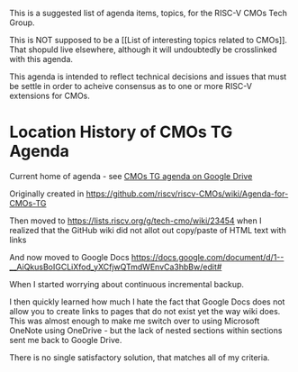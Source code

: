 This is a suggested list of agenda items, topics, for the RISC-V CMOs Tech Group.

This is NOT supposed to be a [[List of interesting topics related to CMOs]].  That shopuld live elsewhere, although it will undoubtedly be crosslinked with this agenda.

This agenda is intended to reflect technical decisions and issues that must be settle in order to acheive consensus as to one or more RISC-V extensions for CMOs.

# Location History of CMOs TG Agenda

Current home of agenda - see [CMOs TG agenda on Google Drive](https://docs.google.com/document/d/1--__AiQkusBoIGCLiXfod_yXCfjwQTmdWEnvCa3hbBw/edit#)

Originally created in https://github.com/riscv/riscv-CMOs/wiki/Agenda-for-CMOs-TG

Then moved to https://lists.riscv.org/g/tech-cmo/wiki/23454
when I realized that the GitHub wiki did not allot out copy/paste of HTML text with links

And now moved to Google Docs https://docs.google.com/document/d/1--__AiQkusBoIGCLiXfod_yXCfjwQTmdWEnvCa3hbBw/edit#

When I started worrying about continuous incremental backup.

I then quickly learned  how much I hate the fact that Google Docs does not allow you to create links to pages that do not exist yet the way wiki does. This was almost enough to make me switch over to using Microsoft OneNote using OneDrive -  but the lack of nested sections within sections sent me back to Google Drive. 

There is no single satisfactory solution,  that matches all of my criteria.

